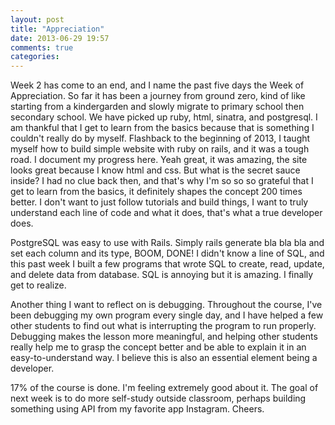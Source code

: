 ```yaml
---
layout: post
title: "Appreciation"
date: 2013-06-29 19:57
comments: true
categories:
---
```

Week 2 has come to an end, and I name the past five days the Week of Appreciation. So far it has been a journey from ground zero, kind of like starting from a kindergarden and slowly migrate to primary school then secondary school. We have picked up ruby, html, sinatra, and postgresql. I am thankful that I get to learn from the basics because that is something I couldn't really do by myself. Flashback to the beginning of 2013, I taught myself how to build simple website with ruby on rails, and it was a tough road. I document my progress here. Yeah great, it was amazing, the site looks great because I know html and css. But what is the secret sauce inside? I had no clue back then, and that's why I'm so so so grateful that I get to learn from the basics, it definitely shapes the concept 200 times better. I don't want to just follow tutorials and build things, I want to truly understand each line of code and what it does, that's what a true developer does.

PostgreSQL was easy to use with Rails. Simply rails generate bla bla bla and set each column and its type, BOOM, DONE! I didn't know a line of SQL, and this past week I built a few programs that wrote SQL to create, read, update, and delete data from database. SQL is annoying but it is amazing. I finally get to realize.

Another thing I want to reflect on is debugging. Throughout the course, I've been debugging my own program every single day, and I have helped a few other students to find out what is interrupting the program to run properly. Debugging makes the lesson more meaningful, and helping other students really help me to grasp the concept better and be able to explain it in an easy-to-understand way. I believe this is also an essential element being a developer.

17% of the course is done. I'm feeling extremely good about it. The goal of next week is to do more self-study outside classroom, perhaps building something using API from my favorite app Instagram. Cheers.